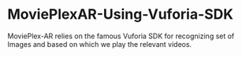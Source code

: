 MoviePlexAR-Using-Vuforia-SDK
=============================

MoviePlex-AR relies on the famous Vuforia SDK for recognizing set of Images and based on which we play the relevant videos.